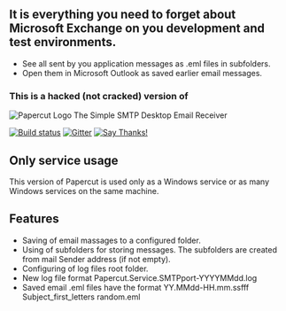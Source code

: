 ## It is everything you need to forget about Microsoft Exchange on you development and test environments.
* See all sent by you application messages as .eml files in subfolders.
* Open them in Microsoft Outlook as saved earlier email messages.

### This is a hacked (not cracked) version of 
![Papercut Logo](https://raw.githubusercontent.com/ChangemakerStudios/Papercut/develop/graphics/PapercutLogo.png)
The Simple SMTP Desktop Email Receiver

[![Build status](https://ci.appveyor.com/api/projects/status/bs2asxoafdwbkcxa?svg=true)](https://ci.appveyor.com/project/Jaben/papercut)
[![Gitter](https://badges.gitter.im/Join%20Chat.svg)](https://gitter.im/Jaben/Papercut?utm_source=badge&utm_medium=badge&utm_campaign=pr-badge)
[![Say Thanks!](https://img.shields.io/badge/Say%20Thanks-!-1EAEDB.svg)](https://saythanks.io/to/Jaben)

## Only service usage
This version of Papercut is used only as a Windows service or as many Windows services on the same machine.

## Features
* Saving of email massages to a configured folder.
* Using of subfolders for storing messages. The subfolders are created from mail Sender address (if not empty).
* Configuring of log files root folder.
* New log file format Papercut.Service.SMTPport-YYYYMMdd.log
* Saved email .eml files have the format YY.MMdd-HH.mm.ssfff Subject_first_letters random.eml

